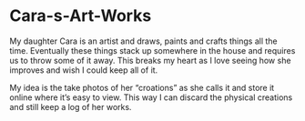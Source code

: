 # Cara-s-Art-Works

My daughter Cara is an artist and draws, paints and crafts things all the time. Eventually these things stack up somewhere in the house and requires us to throw some of it away. This breaks my heart as I love seeing how she improves and wish I could keep all of it.

My idea is the take photos of her “croations” as she calls it and store it online where it’s easy to view. This way I can discard the physical creations and still keep a log of her works.